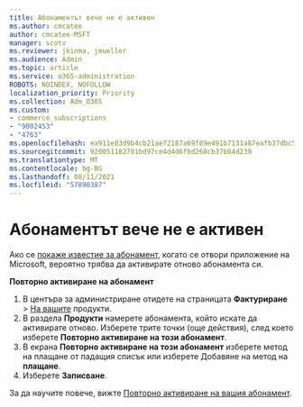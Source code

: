 ```yaml
---
title: Абонаментът вече не е активен
ms.author: cmcatee
author: cmcatee-MSFT
manager: scotv
ms.reviewer: jkinma, jmueller
ms.audience: Admin
ms.topic: article
ms.service: o365-administration
ROBOTS: NOINDEX, NOFOLLOW
localization_priority: Priority
ms.collection: Adm_O365
ms.custom:
- commerce_subscriptions
- "9002453"
- "4763"
ms.openlocfilehash: ea911e83d9b4cb21ae72187a69f89e491b7131a87eafb37dbc53e31e0ab9ee10
ms.sourcegitcommit: 920051182781bd97ce4d4d6fbd268cb37b84d239
ms.translationtype: MT
ms.contentlocale: bg-BG
ms.lasthandoff: 08/11/2021
ms.locfileid: "57890387"
---
```

# <a name="subscription-no-longer-active"></a>Абонаментът вече не е активен

Ако се [покаже известие за абонамент,](https://support.microsoft.com/office/a-subscription-notice-appears-when-i-open-a-microsoft-365-application-4cabe32c-f594-4c0e-9191-3d3ade10cceb) когато се отвори приложение на Microsoft, вероятно трябва да активирате отново абонамента си.

**Повторно активиране на абонамент**

1. В центъра за администриране отидете на страницата **Фактуриране**  >  [На вашите](https://go.microsoft.com/fwlink/p/?linkid=842054) продукти.
2. В раздела **Продукти** намерете абонамента, който искате да активирате отново. Изберете трите точки (още действия), след което изберете **Повторно активиране на този абонамент**.
3. В екрана **Повторно активиране на този абонамент** изберете метод на плащане от падащия списък или изберете Добавяне на метод на **плащане**.
4. Изберете **Записване**.

За да научите повече, вижте [Повторно активиране на вашия абонамент](https://docs.microsoft.com/microsoft-365/commerce/subscriptions/reactivate-your-subscription).